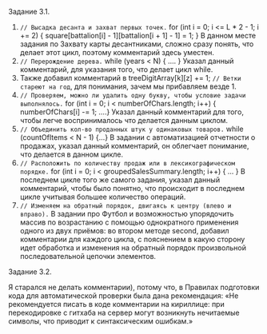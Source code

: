 Задание 3.1. 
1. `// Высадка десанта и захват первых точек.` 
for (int i = 0; i <= L * 2 - 1; i += 2) { square[battalion[i] - 1][battalion[i + 1] - 1] = 1; } В данном месте задания по Захвату карты десантниками, сложно сразу понять, что делает этот цикл, поэтому комментарий здесь уместен.
2.	`// Перерождение дерева.`
while (years < N) { …. } Указал данный комментарий, для указания того, что делает цикл while. 
3.	Также добавил комментарий в treeDigitArray[k][z] += 1; `// Ветки стареют на год`, для понимания, зачем мы прибавляем везде 1.
4.	`// Проверяем, можно ли удалить одну букву, чтобы условие задачи выполнялось.`
for (int i = 0; i < numberOfChars.length; i++) { numberOfChars[i] -= 1; ….} Указал данный комментарий для того, чтобы легче воспринималось что делается данным циклом. 
5.	`// Объединить кол-во проданных штук у одинаковых товаров.` 
while (countOfItems < N - 1) {…} В задании с автоматизацией отчетности о продажах, указал данный комментарий, он облегчает понимание, что делается в данном цикле.
6.	`// Расположить по количеству продаж или в лексикографическом порядке.` 
for (int i = 0; i < groupedSalesSummary.length; i++) { … } В последнем цикле того же самого задания, указал данный комментарий, чтобы было понятно, что происходит в последнем цикле учитывая большее количество операций.
7.	`// Изменяем на обратный порядок, двигаясь к центру (влево и вправо).` 
В задании про Футбол и возможностью упорядочить массив по возрастанию с помощью однократного применения одного из двух приёмов: во втором методе second, добавил комментарии для каждого цикла, с пояснением в какую сторону идет обработка и изменения на обратный порядок произвольной последовательной цепочки элементов.

Задание 3.2. 

Я старался не делать комментарии), потому что, в Правилах подготовки кода для автоматической проверки была дана рекомендация: «Не рекомендуется писать в коде комментарии на кириллице: при перекодировке с гитхаба на сервер могут возникнуть нечитаемые символы, что приводит к синтаксическим ошибкам.»
